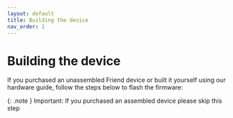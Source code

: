 ```yaml
---
layout: default
title: Building the device
nav_order: 1
---
```


# Building the device

If you purchased an unassembled Friend device or built it yourself using our hardware guide, follow the steps below to flash the firmware:

{: .note }
Important: If you purchased an assembled device please skip this step
